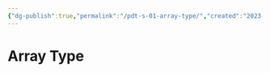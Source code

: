 ```yaml
---
{"dg-publish":true,"permalink":"/pdt-s-01-array-type/","created":"2023-07-03T09:28:35.191+02:00","updated":"2023-07-16T22:46:36.777+02:00"}
---
```



# Array Type

	